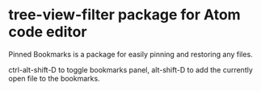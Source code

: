 # tree-view-filter package for Atom code editor

Pinned Bookmarks is a package for easily pinning and restoring any files.

ctrl-alt-shift-D to toggle bookmarks panel,
alt-shift-D to add the currently open file to the bookmarks.
